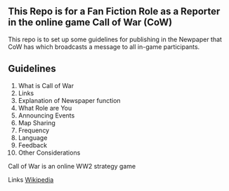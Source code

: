 This Repo is for a Fan Fiction Role as a Reporter in the online game Call of War (CoW)
--
This repo is to set up some guidelines for publishing in the Newpaper that CoW has which broadcasts a message to all in-game participants. 

Guidelines
--
1. What is Call of War
2. Links
3. Explanation of Newspaper function
4. What Role are You
5. Announcing Events
6. Map Sharing
7. Frequency
8. Language
9. Feedback
10. Other Considerations


Call of War is an online WW2 strategy game

Links
         [Wikipedia](https://www.callofwar.com/)
   
